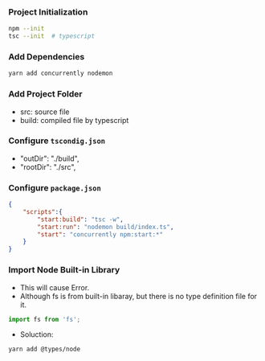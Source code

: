 ### Project Initialization
```sh
npm --init
tsc --init  # typescript
```

### Add Dependencies
```sh
yarn add concurrently nodemon
```

### Add Project Folder
- src: source file
- build: compiled file by typescript

### Configure `tscondig.json`
- "outDir": "./build", 
- "rootDir": "./src",  

### Configure `package.json`
```json
{
    "scripts":{
        "start:build": "tsc -w",
        "start:run": "nodemon build/index.ts",
        "start": "concurrently npm:start:*"
    }
}
```

### Import Node Built-in Library
- This will cause Error.
- Although fs is from built-in libaray, but there is no type definition file for it.
```javascript
import fs from 'fs'; 
```
- Soluction:
```sh
yarn add @types/node
```